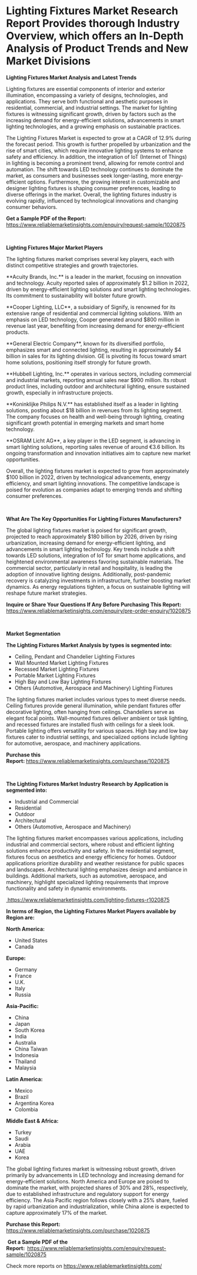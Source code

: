 <p><h1>Lighting Fixtures Market Research Report Provides thorough Industry Overview, which offers an In-Depth Analysis of Product Trends and New Market Divisions</h1></p><p><strong>Lighting Fixtures Market Analysis and Latest Trends</strong></p>
<p><p>Lighting fixtures are essential components of interior and exterior illumination, encompassing a variety of designs, technologies, and applications. They serve both functional and aesthetic purposes in residential, commercial, and industrial settings. The market for lighting fixtures is witnessing significant growth, driven by factors such as the increasing demand for energy-efficient solutions, advancements in smart lighting technologies, and a growing emphasis on sustainable practices.</p><p>The Lighting Fixtures Market is expected to grow at a CAGR of 12.9% during the forecast period. This growth is further propelled by urbanization and the rise of smart cities, which require innovative lighting systems to enhance safety and efficiency. In addition, the integration of IoT (Internet of Things) in lighting is becoming a prominent trend, allowing for remote control and automation. The shift towards LED technology continues to dominate the market, as consumers and businesses seek longer-lasting, more energy-efficient options. Furthermore, the growing interest in customizable and designer lighting fixtures is shaping consumer preferences, leading to diverse offerings in the market. Overall, the lighting fixtures industry is evolving rapidly, influenced by technological innovations and changing consumer behaviors.</p></p>
<p><strong>Get a Sample PDF of the Report:&nbsp;</strong> <a href="https://www.reliablemarketinsights.com/enquiry/request-sample/1020875?utm_campaign=1558&utm_medium=2&utm_source=Github&utm_content=ia&utm_term=07022025&utm_id=lighting-fixtures">https://www.reliablemarketinsights.com/enquiry/request-sample/1020875</a></p>
<p>&nbsp;</p>
<p><strong>Lighting Fixtures Major Market Players</strong></p>
<p><p>The lighting fixtures market comprises several key players, each with distinct competitive strategies and growth trajectories. </p><p>**Acuity Brands, Inc.** is a leader in the market, focusing on innovation and technology. Acuity reported sales of approximately $1.2 billion in 2022, driven by energy-efficient lighting solutions and smart lighting technologies. Its commitment to sustainability will bolster future growth.</p><p>**Cooper Lighting, LLC**, a subsidiary of Signify, is renowned for its extensive range of residential and commercial lighting solutions. With an emphasis on LED technology, Cooper generated around $800 million in revenue last year, benefiting from increasing demand for energy-efficient products.</p><p>**General Electric Company**, known for its diversified portfolio, emphasizes smart and connected lighting, resulting in approximately $4 billion in sales for its lighting division. GE is pivoting its focus toward smart home solutions, positioning itself strongly for future growth.</p><p>**Hubbell Lighting, Inc.** operates in various sectors, including commercial and industrial markets, reporting annual sales near $900 million. Its robust product lines, including outdoor and architectural lighting, ensure sustained growth, especially in infrastructure projects.</p><p>**Koninklijke Philips N.V.** has established itself as a leader in lighting solutions, posting about $18 billion in revenues from its lighting segment. The company focuses on health and well-being through lighting, creating significant growth potential in emerging markets and smart home technology.</p><p>**OSRAM Licht AG**, a key player in the LED segment, is advancing in smart lighting solutions, reporting sales revenue of around €3.6 billion. Its ongoing transformation and innovation initiatives aim to capture new market opportunities.</p><p>Overall, the lighting fixtures market is expected to grow from approximately $100 billion in 2022, driven by technological advancements, energy efficiency, and smart lighting innovations. The competitive landscape is poised for evolution as companies adapt to emerging trends and shifting consumer preferences.</p></p>
<p>&nbsp;</p>
<p><strong>What Are The Key Opportunities For Lighting Fixtures Manufacturers?</strong></p>
<p><p>The global lighting fixtures market is poised for significant growth, projected to reach approximately $180 billion by 2026, driven by rising urbanization, increasing demand for energy-efficient lighting, and advancements in smart lighting technology. Key trends include a shift towards LED solutions, integration of IoT for smart home applications, and heightened environmental awareness favoring sustainable materials. The commercial sector, particularly in retail and hospitality, is leading the adoption of innovative lighting designs. Additionally, post-pandemic recovery is catalyzing investments in infrastructure, further boosting market dynamics. As energy regulations tighten, a focus on sustainable lighting will reshape future market strategies.</p></p>
<p><strong>Inquire or Share Your Questions If Any Before Purchasing This Report:</strong> <a href="https://www.reliablemarketinsights.com/enquiry/pre-order-enquiry/1020875?utm_campaign=1558&utm_medium=2&utm_source=Github&utm_content=ia&utm_term=07022025&utm_id=lighting-fixtures">https://www.reliablemarketinsights.com/enquiry/pre-order-enquiry/1020875</a></p>
<p>&nbsp;</p>
<p><strong>Market Segmentation</strong></p>
<p><strong>The Lighting Fixtures Market Analysis by types is segmented into:</strong></p>
<p><ul><li>Ceiling, Pendant and Chandelier Lighting Fixtures</li><li>Wall Mounted Market Lighting Fixtures</li><li>Recessed Market Lighting Fixtures</li><li>Portable Market Lighting Fixtures</li><li>High Bay and Low Bay Lighting Fixtures</li><li>Others (Automotive, Aerospace and Machinery) Lighting Fixtures</li></ul></p>
<p><p>The lighting fixtures market includes various types to meet diverse needs. Ceiling fixtures provide general illumination, while pendant fixtures offer decorative lighting, often hanging from ceilings. Chandeliers serve as elegant focal points. Wall-mounted fixtures deliver ambient or task lighting, and recessed fixtures are installed flush with ceilings for a sleek look. Portable lighting offers versatility for various spaces. High bay and low bay fixtures cater to industrial settings, and specialized options include lighting for automotive, aerospace, and machinery applications.</p></p>
<p><strong>Purchase this Report:&nbsp;</strong><a href="https://www.reliablemarketinsights.com/purchase/1020875?utm_campaign=1558&utm_medium=2&utm_source=Github&utm_content=ia&utm_term=07022025&utm_id=lighting-fixtures">https://www.reliablemarketinsights.com/purchase/1020875</a></p>
<p>&nbsp;</p>
<p><strong>The Lighting Fixtures Market Industry Research by Application is segmented into:</strong></p>
<p><ul><li>Industrial and Commercial</li><li>Residential</li><li>Outdoor</li><li>Architectural</li><li>Others (Automotive, Aerospace and Machinery)</li></ul></p>
<p><p>The lighting fixtures market encompasses various applications, including industrial and commercial sectors, where robust and efficient lighting solutions enhance productivity and safety. In the residential segment, fixtures focus on aesthetics and energy efficiency for homes. Outdoor applications prioritize durability and weather resistance for public spaces and landscapes. Architectural lighting emphasizes design and ambiance in buildings. Additional markets, such as automotive, aerospace, and machinery, highlight specialized lighting requirements that improve functionality and safety in dynamic environments.</p></p>
<p><a href="https://www.reliablemarketinsights.com/lighting-fixtures-r1020875?utm_campaign=1558&utm_medium=2&utm_source=Github&utm_content=ia&utm_term=07022025&utm_id=lighting-fixtures">&nbsp;https://www.reliablemarketinsights.com/lighting-fixtures-r1020875</a></p>
<p><strong>In terms of Region, the Lighting Fixtures Market Players available by Region are:</strong></p>
<p>
    <p> <strong> North America: </strong>
        <ul>
            <li>United States</li>
            <li>Canada</li>
        </ul>
        </p> 
    <p> <strong> Europe: </strong>
        <ul>
            <li>Germany</li>
            <li>France</li>
            <li>U.K.</li>
            <li>Italy</li>
            <li>Russia</li>
        </ul>
        </p> 
    <p> <strong> Asia-Pacific: </strong>
        <ul>
            <li>China</li>
            <li>Japan</li>
            <li>South Korea</li>
            <li>India</li>
            <li>Australia</li>
            <li>China Taiwan</li>
            <li>Indonesia</li>
            <li>Thailand</li>
            <li>Malaysia</li>
        </ul>
        </p> 
    <p> <strong> Latin America: </strong>
        <ul>
            <li>Mexico</li>
            <li>Brazil</li>
            <li>Argentina Korea</li>
            <li>Colombia</li>
        </ul>
        </p> 
    <p> <strong> Middle East & Africa: </strong>
        <ul>
            <li>Turkey</li>
            <li>Saudi</li>
            <li>Arabia</li>
            <li>UAE</li>
            <li>Korea</li>
        </ul>
    </p>
    </p>
<p><p>The global lighting fixtures market is witnessing robust growth, driven primarily by advancements in LED technology and increasing demand for energy-efficient solutions. North America and Europe are poised to dominate the market, with projected shares of 30% and 28%, respectively, due to established infrastructure and regulatory support for energy efficiency. The Asia Pacific region follows closely with a 25% share, fueled by rapid urbanization and industrialization, while China alone is expected to capture approximately 17% of the market.</p></p>
<p><strong>Purchase this Report: </strong><a href="https://www.reliablemarketinsights.com/purchase/1020875?utm_campaign=1558&utm_medium=2&utm_source=Github&utm_content=ia&utm_term=07022025&utm_id=lighting-fixtures">https://www.reliablemarketinsights.com/purchase/1020875</a></p>
<p>&nbsp;<strong>Get a Sample PDF of the Report:&nbsp;&nbsp;</strong><a href="https://www.reliablemarketinsights.com/enquiry/request-sample/1020875?utm_campaign=1558&utm_medium=2&utm_source=Github&utm_content=ia&utm_term=07022025&utm_id=lighting-fixtures">https://www.reliablemarketinsights.com/enquiry/request-sample/1020875</a></p>
<p><strong></strong></p>
<p>Check more reports on <a href="https://www.reliablemarketinsights.com/?utm_campaign=1558&utm_medium=2&utm_source=Github&utm_content=ia&utm_term=07022025&utm_id=lighting-fixtures">https://www.reliablemarketinsights.com/</a></p>
